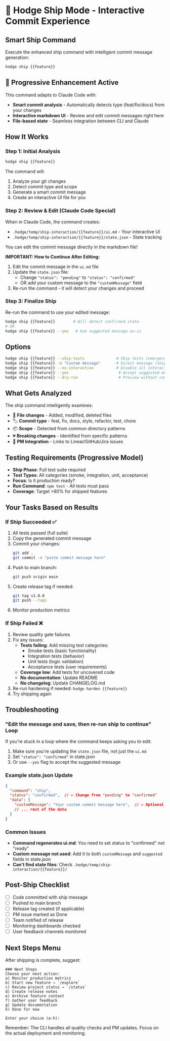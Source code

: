 # 🚀 Hodge Ship Mode - Interactive Commit Experience

## Smart Ship Command
Execute the enhanced ship command with intelligent commit message generation:
```bash
hodge ship {{feature}}
```

## 🎯 Progressive Enhancement Active
This command adapts to Claude Code with:
- **Smart commit analysis** - Automatically detects type (feat/fix/docs) from your changes
- **Interactive markdown UI** - Review and edit commit messages right here
- **File-based state** - Seamless integration between CLI and Claude

## How It Works

### Step 1: Initial Analysis
```bash
hodge ship {{feature}}
```
The command will:
1. Analyze your git changes
2. Detect commit type and scope
3. Generate a smart commit message
4. Create an interactive UI file for you

### Step 2: Review & Edit (Claude Code Special)
When in Claude Code, the command creates:
- `.hodge/temp/ship-interaction/{{feature}}/ui.md` - Your interactive UI
- `.hodge/temp/ship-interaction/{{feature}}/state.json` - State tracking

You can edit the commit message directly in the markdown file!

**IMPORTANT: How to Continue After Editing:**
1. Edit the commit message in the `ui.md` file
2. Update the `state.json` file:
   - Change `"status": "pending"` to `"status": "confirmed"`
   - OR add your custom message to the `"customMessage"` field
3. Re-run the command - it will detect your changes and proceed

### Step 3: Finalize Ship
Re-run the command to use your edited message:
```bash
hodge ship {{feature}}        # Will detect confirmed state
# OR
hodge ship {{feature}} --yes   # Use suggested message as-is
```

## Options
```bash
hodge ship {{feature}} --skip-tests              # Skip tests (emergency only!)
hodge ship {{feature}} -m "Custom message"       # Direct message (skip interaction)
hodge ship {{feature}} --no-interactive          # Disable all interaction
hodge ship {{feature}} --yes                      # Accept suggested message
hodge ship {{feature}} --dry-run                  # Preview without committing
```

## What Gets Analyzed
The ship command intelligently examines:
- 📁 **File changes** - Added, modified, deleted files
- 🏷️ **Commit type** - feat, fix, docs, style, refactor, test, chore
- 📦 **Scope** - Detected from common directory patterns
- 💔 **Breaking changes** - Identified from specific patterns
- 🔗 **PM Integration** - Links to Linear/GitHub/Jira issues

## Testing Requirements (Progressive Model)
- **Ship Phase**: Full test suite required
- **Test Types**: All categories (smoke, integration, unit, acceptance)
- **Focus**: Is it production ready?
- **Run Command**: `npm test` - All tests must pass
- **Coverage**: Target >80% for shipped features

## Your Tasks Based on Results

### If Ship Succeeded ✅
1. All tests passed (full suite)
2. Copy the generated commit message
3. Commit your changes:
   ```bash
   git add .
   git commit -m "paste commit message here"
   ```
4. Push to main branch:
   ```bash
   git push origin main
   ```
5. Create release tag if needed:
   ```bash
   git tag v1.0.0
   git push --tags
   ```
6. Monitor production metrics

### If Ship Failed ❌
1. Review quality gate failures
2. Fix any issues:
   - **Tests failing**: Add missing test categories:
     - Smoke tests (basic functionality)
     - Integration tests (behavior)
     - Unit tests (logic validation)
     - Acceptance tests (user requirements)
   - **Coverage low**: Add tests for uncovered code
   - **No documentation**: Update README
   - **No changelog**: Update CHANGELOG.md
3. Re-run hardening if needed: `hodge harden {{feature}}`
4. Try shipping again

## Troubleshooting

### "Edit the message and save, then re-run ship to continue" Loop
If you're stuck in a loop where the command keeps asking you to edit:
1. Make sure you're updating the `state.json` file, not just the `ui.md`
2. Set `"status": "confirmed"` in state.json
3. Or use `--yes` flag to accept the suggested message

### Example state.json Update
```json
{
  "command": "ship",
  "status": "confirmed",  // ← Change from "pending" to "confirmed"
  "data": {
    "customMessage": "Your custom commit message here",  // ← Optional
    // ... rest of the data
  }
}
```

### Common Issues
- **Command regenerates ui.md**: You need to set status to "confirmed" not "ready"
- **Custom message not used**: Add it to both `customMessage` and `suggested` fields in state.json
- **Can't find state files**: Check `.hodge/temp/ship-interaction/{{feature}}/`

## Post-Ship Checklist
- [ ] Code committed with ship message
- [ ] Pushed to main branch
- [ ] Release tag created (if applicable)
- [ ] PM issue marked as Done
- [ ] Team notified of release
- [ ] Monitoring dashboards checked
- [ ] User feedback channels monitored

## Next Steps Menu
After shipping is complete, suggest:
```
### Next Steps
Choose your next action:
a) Monitor production metrics
b) Start new feature → `/explore`
c) Review project status → `/status`
d) Create release notes
e) Archive feature context
f) Gather user feedback
g) Update documentation
h) Done for now

Enter your choice (a-h):
```

Remember: The CLI handles all quality checks and PM updates. Focus on the actual deployment and monitoring.